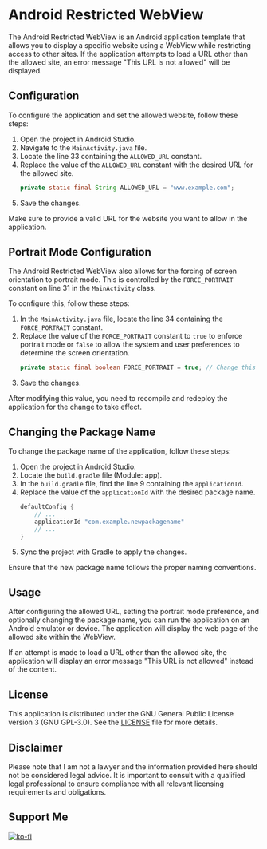 # Android Restricted WebView

The Android Restricted WebView is an Android application template that allows you to display a specific website using a WebView while restricting access to other sites. If the application attempts to load a URL other than the allowed site, an error message "This URL is not allowed" will be displayed.

## Configuration

To configure the application and set the allowed website, follow these steps:

1. Open the project in Android Studio.
2. Navigate to the `MainActivity.java` file.
3. Locate the line 33 containing the `ALLOWED_URL` constant.
4. Replace the value of the `ALLOWED_URL` constant with the desired URL for the allowed site.
   ```java
   private static final String ALLOWED_URL = "www.example.com";
   ```
5. Save the changes.

Make sure to provide a valid URL for the website you want to allow in the application.

## Portrait Mode Configuration

The Android Restricted WebView also allows for the forcing of screen orientation to portrait mode. This is controlled by the `FORCE_PORTRAIT` constant on line 31 in the `MainActivity` class.

To configure this, follow these steps:

1. In the `MainActivity.java` file, locate the line 34 containing the `FORCE_PORTRAIT` constant.
2. Replace the value of the `FORCE_PORTRAIT` constant to `true` to enforce portrait mode or `false` to allow the system and user preferences to determine the screen orientation.
   ```java
   private static final boolean FORCE_PORTRAIT = true; // Change this value to true or false
   ```
3. Save the changes.

After modifying this value, you need to recompile and redeploy the application for the change to take effect.

## Changing the Package Name

To change the package name of the application, follow these steps:

1. Open the project in Android Studio.
2. Locate the `build.gradle` file (Module: app).
3. In the `build.gradle` file, find the line 9 containing the `applicationId`.
4. Replace the value of the `applicationId` with the desired package name.
   ```gradle
   defaultConfig {
       // ...
       applicationId "com.example.newpackagename"
       // ...
   }
   ```
5. Sync the project with Gradle to apply the changes.

Ensure that the new package name follows the proper naming conventions.

## Usage

After configuring the allowed URL, setting the portrait mode preference, and optionally changing the package name, you can run the application on an Android emulator or device. The application will display the web page of the allowed site within the WebView.

If an attempt is made to load a URL other than the allowed site, the application will display an error message "This URL is not allowed" instead of the content.


## License

This application is distributed under the GNU General Public License version 3 (GNU GPL-3.0). See the [LICENSE](LICENSE) file for more details.

## Disclaimer

Please note that I am not a lawyer and the information provided here should not be considered legal advice. It is important to consult with a qualified legal professional to ensure compliance with all relevant licensing requirements and obligations.

## Support Me
[![ko-fi](https://ko-fi.com/img/githubbutton_sm.svg)](https://ko-fi.com/J3J6N3QW7)
